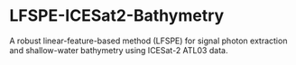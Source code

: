 # LFSPE-ICESat2-Bathymetry
A robust linear-feature-based method (LFSPE) for signal photon extraction and shallow-water bathymetry using ICESat-2 ATL03 data.
